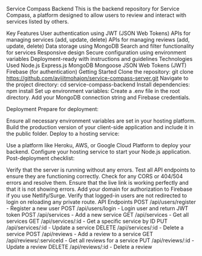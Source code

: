 Service Compass Backend
This is the backend repository for Service Compass, a platform designed to allow users to review and interact with services listed by others.

Key Features
User authentication using JWT (JSON Web Tokens)
APIs for managing services (add, update, delete)
APIs for managing reviews (add, update, delete)
Data storage using MongoDB
Search and filter functionality for services
Responsive design
Secure configuration using environment variables
Deployment-ready with instructions and guidelines
Technologies Used
Node.js
Express.js
MongoDB
Mongoose
JSON Web Tokens (JWT)
Firebase (for authentication)
Getting Started
Clone the repository:
git clone <https://github.com/avijitmohajon/service-compass-server.git>
Navigate to the project directory:
cd service-compass-backend
Install dependencies:
npm install
Set up environment variables:
Create a .env file in the root directory.
Add your MongoDB connection string and Firebase credentials.

Deployment
Prepare for deployment:

Ensure all necessary environment variables are set in your hosting platform.
Build the production version of your client-side application and include it in the public folder.
Deploy to a hosting service:

Use a platform like Heroku, AWS, or Google Cloud Platform to deploy your backend.
Configure your hosting service to start your Node.js application.
Post-deployment checklist:

Verify that the server is running without any errors.
Test all API endpoints to ensure they are functioning correctly.
Check for any CORS or 404/504 errors and resolve them.
Ensure that the live link is working perfectly and that it is not showing errors.
Add your domain for authorization to Firebase if you use Netlify/Surge.
Verify that logged-in users are not redirected to login on reloading any private route.
API Endpoints
POST /api/users/register - Register a new user
POST /api/users/login - Login user and return JWT token
POST /api/services - Add a new service
GET /api/services - Get all services
GET /api/services/:id - Get a specific service by ID
PUT /api/services/:id - Update a service
DELETE /api/services/:id - Delete a service
POST /api/reviews - Add a review to a service
GET /api/reviews/:serviceId - Get all reviews for a service
PUT /api/reviews/:id - Update a review
DELETE /api/reviews/:id - Delete a review
